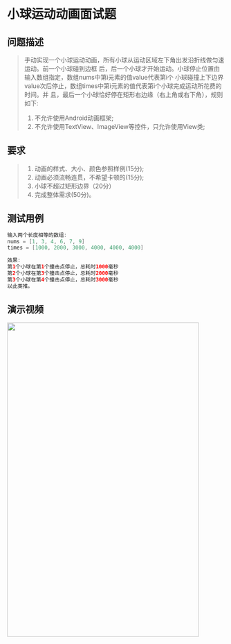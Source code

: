 # 小球运动动画面试题

## 问题描述

> ⼿动实现⼀个⼩球运动动画，所有⼩球从运动区域左下⻆出发沿折线做匀速运动。前⼀个⼩球碰到边框 后，后⼀个⼩球才开始运动。⼩球停⽌位置由输⼊数组指定，数组nums中第i元素的值value代表第i个 ⼩球碰撞上下边界value次后停⽌，数组times中第i元素的值代表第i个⼩球完成运动所花费的时间。并 且，最后⼀个⼩球恰好停在矩形右边缘（右上⻆或右下⻆），规则如下:
>
> 1. 不允许使⽤Android动画框架;
> 2. 不允许使⽤TextView、ImageView等控件，只允许使⽤View类;

## 要求

> 1. 动画的样式、⼤⼩、颜⾊参照样例(15分);
> 2. 动画必须流畅连贯，不希望卡顿的(15分);
> 3. ⼩球不超过矩形边界（20分）
> 4. 完成整体需求(50分)。

## 测试⽤例

```java
输⼊两个⻓度相等的数组:
nums = [1, 3, 4, 6, 7, 9]
times = [1000, 2000, 3000, 4000, 4000, 4000]

效果:
第1个⼩球在第1个撞击点停⽌，总耗时1000毫秒
第2个⼩球在第3个撞击点停⽌，总耗时2000毫秒
第3个⼩球在第4个撞击点停⽌，总耗时3000毫秒
以此类推。
```

## 演示视频

<img src="https://towerdance.oss-cn-shanghai.aliyuncs.com/github/SphereMotion/android_demo.gif" width="443" height="725">
